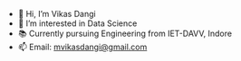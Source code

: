 - 👋 Hi, I’m Vikas Dangi
- 👀 I’m interested in Data Science
- 📚 Currently pursuing Engineering from IET-DAVV, Indore 
- 📫 Email: mvikasdangi@gmail.com

<!---
dangi-vikas/dangi-vikas is a ✨ special ✨ repository because its `README.md` (this file) appears on your GitHub profile.
You can click the Preview link to take a look at your changes.
--->
